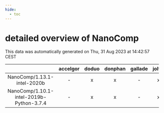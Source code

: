 ```yaml
---
hide:
  - toc
---
```


detailed overview of NanoComp
=============================


This data was automatically generated on Thu, 31 Aug 2023 at 14:42:57 CEST  

| |accelgor|doduo|donphan|gallade|joltik|skitty|swalot|victini|
| :---: | :---: | :---: | :---: | :---: | :---: | :---: | :---: | :---: |
|NanoComp/1.13.1-intel-2020b|-|x|x|-|x|x|x|x|
|NanoComp/1.10.1-intel-2019b-Python-3.7.4|-|x|x|-|x|x|-|x|

